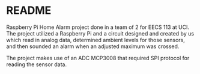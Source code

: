 # README #

Raspberry Pi Home Alarm project done in a team of 2 for EECS 113 at UCI. The project utilized a Raspberry Pi and a circuit designed and created by us which read in analog data, determined ambient levels for those sensors, and then sounded an alarm when an adjusted maximum was crossed.

The project makes use of an ADC MCP3008 that required SPI protocol for reading the sensor data. 